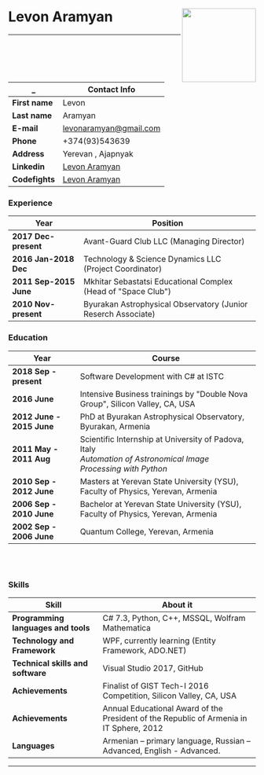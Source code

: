 # Levon Aramyan <img src="https://avatars1.githubusercontent.com/u/43417240?s=400&u=a1453a92825498b0a2e6059b2eaea7a2ca9108b9&v=4" align="right" width="150px" height="150px" />
<hr/>

| _                  | Contact Info  |
| ------------------ | ------------- |
| **First name**         | Levon         |
| **Last name**          | Aramyan       |
| **E-mail**             | <a href="mailto:levonaramyan@gmail.com">levonaramyan@gmail.com</a> |
| **Phone**              | +374(93)543639 |
| **Address**            | Yerevan , Ajapnyak |    
| **Linkedin**           | [Levon Aramyan](https://www.linkedin.com/in/levon-aramyan-17b43917/) |
| **Codefights**         | [Levon Aramyan](https://app.codesignal.com/profile/l_aramyan) |

### Experience
| Year | Position |
| ---- | -------- |
| **2017 Dec-present** | Avant-Guard Club LLC (Managing Director)|
| **2016 Jan-2018 Dec** | Technology & Science Dynamics LLC (Project Coordinator)|
| **2011 Sep-2015 June** | Mkhitar Sebastatsi Educational Complex (Head of "Space Club")|
| **2010 Nov-present** | Byurakan Astrophysical Observatory (Junior Reserch Associate) |


### Education
| Year | Course |
| ---- | -------- |
|**2018 Sep - present**   | Software Development with C# at ISTC |
|**2016 June**  | Intensive Business trainings by "Double Nova Group", Silicon Valley, CA, USA |
|**2012 June - 2015 June**  | PhD at Byurakan Astrophysical Observatory, Byurakan, Armenia |
|**2011 May - 2011 Aug**  | Scientific Internship at University of Padova, Italy <br>*Automation of Astronomical Image Processing with Python*|
|**2010 Sep - 2012 June**  | Masters at Yerevan State University (YSU), Faculty of Physics, Yerevan, Armenia |
|**2006 Sep - 2010 June** | Bachelor at Yerevan State University (YSU), Faculty of Physics, Yerevan, Armenia |
|**2002 Sep - 2006 June** | Quantum College, Yerevan, Armenia |

<br><br>

### Skills
| Skill                       | About it |
| --------------------------- | -------- |
| **Programming languages and tools**|    C# 7.3, Python, C++, MSSQL, Wolfram Mathematica |
| **Technology and Framework**      |    WPF, currently learning (Entity Framework, ADO.NET)|
| **Technical skills and software** |    Visual Studio 2017, GitHub |
| **Achievements**                  |    Finalist of GIST Tech-I 2016 Competition, Silicon Valley, CA, USA |
| **Achievements**                  |    Annual Educational Award of the President of the Republic of Armenia in IT Sphere, 2012  |
| **Languages**                     |    Armenian – primary language, Russian – Advanced, English - Advanced. |      

<hr/>
